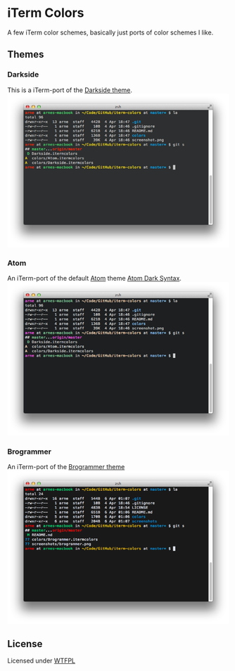 # iTerm Colors

A few iTerm color schemes, basically just ports of color schemes I like.

## Themes
### Darkside
This is a iTerm-port of the [Darkside theme](https://github.com/daylerees/colour-schemes).
![Darkside.itermcolors](screenshots/darkside.png "If you're looking for that awesome prompt, check out my dotfiles.")

### Atom
An iTerm-port of the default [Atom](https://atom.io) theme [Atom Dark Syntax](https://atom.io/packages/atom-dark-syntax).
![Atom.itermcolors](screenshots/atom.png)

### Brogrammer
An iTerm-port of the [Brogrammer theme](https://github.com/kenwheeler/brogrammer-theme)
![Brogrammer.itermcolors](screenshots/brogrammer.png)

## License
Licensed under [WTFPL](LICENSE)

